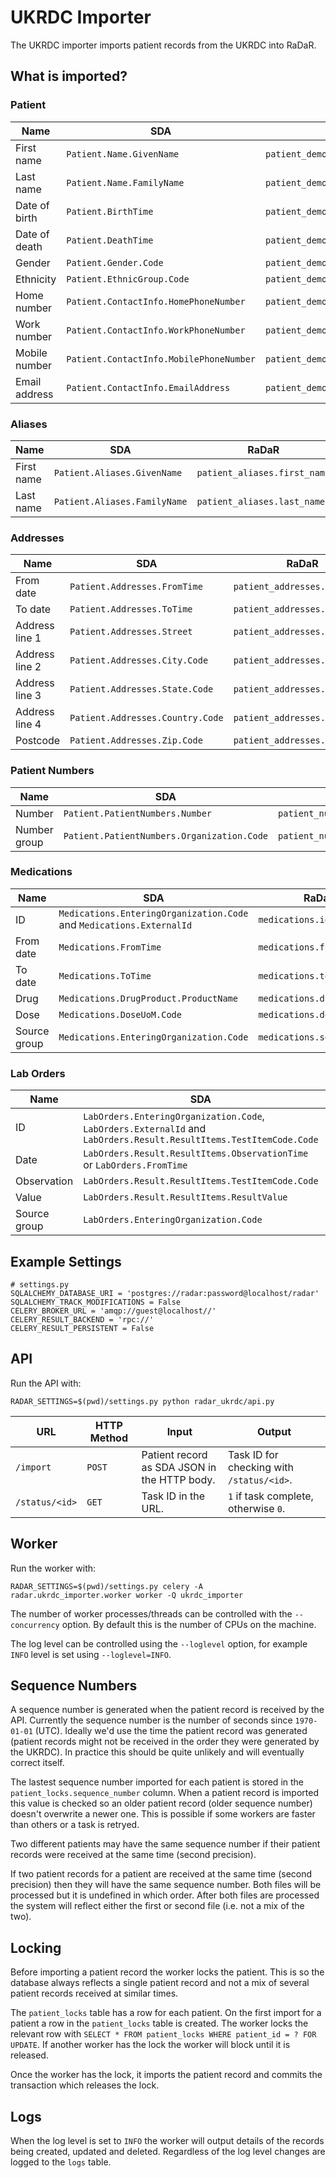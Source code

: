 # UKRDC Importer

The UKRDC importer imports patient records from the UKRDC into RaDaR.

## What is imported?

### Patient

| Name          | SDA                                     | RaDaR                                |
|---------------|-----------------------------------------|--------------------------------------|
| First name    | `Patient.Name.GivenName`                | `patient_demographics.first_name`    |
| Last name     | `Patient.Name.FamilyName`               | `patient_demographics.last_name`     |
| Date of birth | `Patient.BirthTime`                     | `patient_demographics.date_of_birth` |
| Date of death | `Patient.DeathTime`                     | `patient_demographics.date_of_death` |
| Gender        | `Patient.Gender.Code`                   | `patient_demographics.gender`        |
| Ethnicity     | `Patient.EthnicGroup.Code`              | `patient_demographics.ethnicity`     |
| Home number   | `Patient.ContactInfo.HomePhoneNumber`   | `patient_demographics.home_number`   |
| Work number   | `Patient.ContactInfo.WorkPhoneNumber`   | `patient_demographics.work_number`   |
| Mobile number | `Patient.ContactInfo.MobilePhoneNumber` | `patient_demographics.mobile_number` |
| Email address | `Patient.ContactInfo.EmailAddress`      | `patient_demographics.email_address` |

### Aliases

| Name       | SDA                          | RaDaR                        |
|------------|------------------------------|------------------------------|
| First name | `Patient.Aliases.GivenName`  | `patient_aliases.first_name` |
| Last name  | `Patient.Aliases.FamilyName` | `patient_aliases.last_name`  |

### Addresses

| Name           | SDA                              | RaDaR                         |
|----------------|----------------------------------|-------------------------------|
| From date      | `Patient.Addresses.FromTime`     | `patient_addresses.from_date` |
| To date        | `Patient.Addresses.ToTime`       | `patient_addresses.to_date`   |
| Address line 1 | `Patient.Addresses.Street`       | `patient_addresses.address_1` |
| Address line 2 | `Patient.Addresses.City.Code`    | `patient_addresses.address_2` |
| Address line 3 | `Patient.Addresses.State.Code`   | `patient_addresses.address_3` |
| Address line 4 | `Patient.Addresses.Country.Code` | `patient_addresses.address_4` |
| Postcode       | `Patient.Addresses.Zip.Code`     | `patient_addresses.postcode`  |

### Patient Numbers

| Name         | SDA                                        | RaDaR                          |
|--------------|--------------------------------------------|--------------------------------|
| Number       | `Patient.PatientNumbers.Number`            | `patient_numbers.number`       |
| Number group | `Patient.PatientNumbers.Organization.Code` | `patient_numbers.number_group` |

### Medications

| Name         | SDA                                                                  | RaDaR                      |
|--------------|----------------------------------------------------------------------|----------------------------|
| ID           | `Medications.EnteringOrganization.Code` and `Medications.ExternalId` | `medications.id`           |
| From date    | `Medications.FromTime`                                               | `medications.from_date`    |
| To date      | `Medications.ToTime`                                                 | `medications.to_date`      |
| Drug         | `Medications.DrugProduct.ProductName`                                | `medications.drug_text`    |
| Dose         | `Medications.DoseUoM.Code`                                           | `medications.dose_text`    |
| Source group | `Medications.EnteringOrganization.Code`                              | `medications.source_group` |

### Lab Orders

| Name         | SDA                                                                                                                | RaDaR                    |
|--------------|--------------------------------------------------------------------------------------------------------------------|--------------------------|
| ID           | `LabOrders.EnteringOrganization.Code`, `LabOrders.ExternalId` and `LabOrders.Result.ResultItems.TestItemCode.Code` | `results.id`             |
| Date         | `LabOrders.Result.ResultItems.ObservationTime` or `LabOrders.FromTime`                                             | `results.date`           |
| Observation  | `LabOrders.Result.ResultItems.TestItemCode.Code`                                                                   | `results.observation_id` |
| Value        | `LabOrders.Result.ResultItems.ResultValue`                                                                         | `results.value`          |
| Source group | `LabOrders.EnteringOrganization.Code`                                                                              | `results.source_group`   |

## Example Settings

```
# settings.py
SQLALCHEMY_DATABASE_URI = 'postgres://radar:password@localhost/radar'
SQLALCHEMY_TRACK_MODIFICATIONS = False
CELERY_BROKER_URL = 'amqp://guest@localhost//'
CELERY_RESULT_BACKEND = 'rpc://'
CELERY_RESULT_PERSISTENT = False
```

## API

Run the API with:

```
RADAR_SETTINGS=$(pwd)/settings.py python radar_ukrdc/api.py
```

| URL            | HTTP Method | Input                                          | Output                                    |
|----------------|-------------|------------------------------------------------|-------------------------------------------|
| `/import`      | `POST`      | Patient record as SDA JSON in the HTTP body.   | Task ID for checking with `/status/<id>`. |
| `/status/<id>` | `GET`       | Task ID in the URL.                            | `1` if task complete, otherwise `0`.      |

## Worker

Run the worker with:

```
RADAR_SETTINGS=$(pwd)/settings.py celery -A radar.ukrdc_importer.worker worker -Q ukrdc_importer
```

The number of worker processes/threads can be controlled with the `--concurrency` option. By default this is the number of CPUs on the machine.

The log level can be controlled using the `--loglevel` option, for example `INFO` level is set using `--loglevel=INFO`.

## Sequence Numbers

A sequence number is generated when the patient record is received by the API.
Currently the sequence number is the number of seconds since `1970-01-01` (UTC).
Ideally we'd use the time the patient record was generated (patient records might not be received in the order they were generated by the UKRDC).
In practice this should be quite unlikely and will eventually correct itself.

The lastest sequence number imported for each patient is stored in the `patient_locks.sequence_number` column.
When a patient record is imported this value is checked so an older patient record (older sequence number) doesn't overwrite a newer one.
This is possible if some workers are faster than others or a task is retryed.

Two different patients may have the same sequence number if their patient records were received at the same time (second precision).

If two patient records for a patient are received at the same time (second precision) then they will have the same sequence number.
Both files will be processed but it is undefined in which order.
After both files are processed the system will reflect either the first or second file (i.e. not a mix of the two).

## Locking

Before importing a patient record the worker locks the patient.
This is so the database always reflects a single patient record and not a mix of several patient records received at similar times.

The `patient_locks` table has a row for each patient.
On the first import for a patient a row in the `patient_locks` table is created.
The worker locks the relevant row with `SELECT * FROM patient_locks WHERE patient_id = ? FOR UPDATE`.
If another worker has the lock the worker will block until it is released.

Once the worker has the lock, it imports the patient record and commits the transaction which releases the lock.

## Logs

When the log level is set to `INFO` the worker will output details of the records being created, updated and deleted.
Regardless of the log level changes are logged to the `logs` table.
